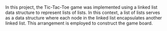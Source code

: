 In this project, the Tic-Tac-Toe game was implemented using a linked list data structure to represent lists of lists. In this context, a list of lists serves as a data structure where each node in the linked list encapsulates another linked list. This arrangement is employed to construct the game board.
